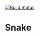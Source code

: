 [![Build Status](https://travis-ci.org/gossie/snake.svg?branch=master)](https://travis-ci.org/gossie/snake)

# Snake
